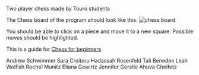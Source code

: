 Two player chess made by Touro students

The Chess board of the program should look like this:
![chess board](https://cutechess.com/cutechess.png)

You should be able to click on a piece and move it to a new square. 
Possible moves should be highlighted.

This is a guide for [Chess for beginners](https://www.wikihow.com/Play-Chess-for-Beginners)



Andrew Schwimmer
Sara Croitoru
Hadassah Rosenfeld
Tali Benedek
Leah Wolfish
Rochel Munitz
Eliana Gewirtz
Jennifer Gerstle
Ahuva Cheifetz

